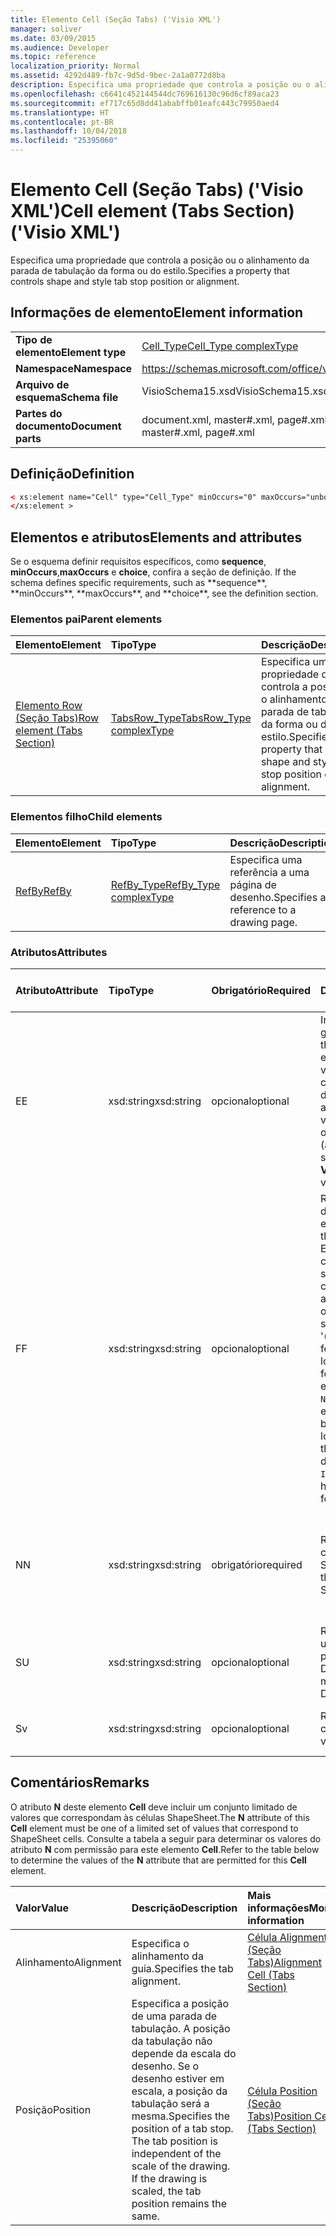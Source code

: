 ```yaml
---
title: Elemento Cell (Seção Tabs) ('Visio XML')
manager: soliver
ms.date: 03/09/2015
ms.audience: Developer
ms.topic: reference
localization_priority: Normal
ms.assetid: 4292d489-fb7c-9d5d-9bec-2a1a0772d8ba
description: Especifica uma propriedade que controla a posição ou o alinhamento da parada de tabulação da forma ou do estilo.
ms.openlocfilehash: c6641c452144544dc769616130c96d6cf89aca23
ms.sourcegitcommit: ef717c65d8dd41ababffb01eafc443c79950aed4
ms.translationtype: HT
ms.contentlocale: pt-BR
ms.lasthandoff: 10/04/2018
ms.locfileid: "25395060"
---
```

# <a name="cell-element-tabs-section-visio-xml"></a><span data-ttu-id="ad946-103">Elemento Cell (Seção Tabs) ('Visio XML')</span><span class="sxs-lookup"><span data-stu-id="ad946-103">Cell element (Tabs Section) ('Visio XML')</span></span>

<span data-ttu-id="ad946-104">Especifica uma propriedade que controla a posição ou o alinhamento da parada de tabulação da forma ou do estilo.</span><span class="sxs-lookup"><span data-stu-id="ad946-104">Specifies a property that controls shape and style tab stop position or alignment.</span></span> 
  
## <a name="element-information"></a><span data-ttu-id="ad946-105">Informações de elemento</span><span class="sxs-lookup"><span data-stu-id="ad946-105">Element information</span></span>

|||
|:-----|:-----|
|<span data-ttu-id="ad946-106">**Tipo de elemento**</span><span class="sxs-lookup"><span data-stu-id="ad946-106">**Element type**</span></span> <br/> |[<span data-ttu-id="ad946-107">Cell_Type</span><span class="sxs-lookup"><span data-stu-id="ad946-107">Cell_Type complexType</span></span>](cell_type-complextypevisio-xml.md) <br/> |
|<span data-ttu-id="ad946-108">**Namespace**</span><span class="sxs-lookup"><span data-stu-id="ad946-108">**Namespace**</span></span> <br/> |https://schemas.microsoft.com/office/visio/2012/main  <br/> |
|<span data-ttu-id="ad946-109">**Arquivo de esquema**</span><span class="sxs-lookup"><span data-stu-id="ad946-109">**Schema file**</span></span> <br/> |<span data-ttu-id="ad946-110">VisioSchema15.xsd</span><span class="sxs-lookup"><span data-stu-id="ad946-110">VisioSchema15.xsd</span></span>  <br/> |
|<span data-ttu-id="ad946-111">**Partes do documento**</span><span class="sxs-lookup"><span data-stu-id="ad946-111">**Document parts**</span></span> <br/> |<span data-ttu-id="ad946-112">document.xml, master#.xml, page#.xml</span><span class="sxs-lookup"><span data-stu-id="ad946-112">document.xml, master#.xml, page#.xml</span></span>  <br/> |
   
## <a name="definition"></a><span data-ttu-id="ad946-113">Definição</span><span class="sxs-lookup"><span data-stu-id="ad946-113">Definition</span></span>

```XML
< xs:element name="Cell" type="Cell_Type" minOccurs="0" maxOccurs="unbounded" >
</xs:element >
```

## <a name="elements-and-attributes"></a><span data-ttu-id="ad946-114">Elementos e atributos</span><span class="sxs-lookup"><span data-stu-id="ad946-114">Elements and attributes</span></span>

<span data-ttu-id="ad946-115">Se o esquema definir requisitos específicos, como **sequence**, **minOccurs**,**maxOccurs** e **choice**, confira a seção de definição.</span><span class="sxs-lookup"><span data-stu-id="ad946-115">
    If the schema defines specific requirements, such as \*\*sequence\*\*, \*\*minOccurs**,
    \*\*maxOccurs\**, and
    \*\*choice\*\*, see the definition section.
</span></span> 
  
### <a name="parent-elements"></a><span data-ttu-id="ad946-116">Elementos pai</span><span class="sxs-lookup"><span data-stu-id="ad946-116">Parent elements</span></span>

|<span data-ttu-id="ad946-117">**Elemento**</span><span class="sxs-lookup"><span data-stu-id="ad946-117">**Element**</span></span>|<span data-ttu-id="ad946-118">**Tipo**</span><span class="sxs-lookup"><span data-stu-id="ad946-118">**Type**</span></span>|<span data-ttu-id="ad946-119">**Descrição**</span><span class="sxs-lookup"><span data-stu-id="ad946-119">**Description**</span></span>|
|:-----|:-----|:-----|
|[<span data-ttu-id="ad946-120">Elemento Row (Seção Tabs)</span><span class="sxs-lookup"><span data-stu-id="ad946-120">Row element (Tabs Section)</span></span>](row-element-tabs-sectionvisio-xml.md) <br/> |[<span data-ttu-id="ad946-121">TabsRow_Type</span><span class="sxs-lookup"><span data-stu-id="ad946-121">TabsRow_Type complexType</span></span>](tabsrow_type-complextypevisio-xml.md) <br/> |<span data-ttu-id="ad946-122">Especifica uma propriedade que controla a posição ou o alinhamento da parada de tabulação da forma ou do estilo.</span><span class="sxs-lookup"><span data-stu-id="ad946-122">Specifies a property that controls shape and style tab stop position or alignment.</span></span>  <br/> |
   
### <a name="child-elements"></a><span data-ttu-id="ad946-123">Elementos filho</span><span class="sxs-lookup"><span data-stu-id="ad946-123">Child elements</span></span>

|<span data-ttu-id="ad946-124">**Elemento**</span><span class="sxs-lookup"><span data-stu-id="ad946-124">**Element**</span></span>|<span data-ttu-id="ad946-125">**Tipo**</span><span class="sxs-lookup"><span data-stu-id="ad946-125">**Type**</span></span>|<span data-ttu-id="ad946-126">**Descrição**</span><span class="sxs-lookup"><span data-stu-id="ad946-126">**Description**</span></span>|
|:-----|:-----|:-----|
|[<span data-ttu-id="ad946-127">RefBy</span><span class="sxs-lookup"><span data-stu-id="ad946-127">RefBy</span></span>](refby-element-cell_type-complextypevisio-xml.md) <br/> |[<span data-ttu-id="ad946-128">RefBy_Type</span><span class="sxs-lookup"><span data-stu-id="ad946-128">RefBy_Type complexType</span></span>](refby_type-complextypevisio-xml.md) <br/> |<span data-ttu-id="ad946-129">Especifica uma referência a uma página de desenho.</span><span class="sxs-lookup"><span data-stu-id="ad946-129">Specifies a reference to a drawing page.</span></span>  <br/> |
   
### <a name="attributes"></a><span data-ttu-id="ad946-130">Atributos</span><span class="sxs-lookup"><span data-stu-id="ad946-130">Attributes</span></span>

|<span data-ttu-id="ad946-131">**Atributo**</span><span class="sxs-lookup"><span data-stu-id="ad946-131">**Attribute**</span></span>|<span data-ttu-id="ad946-132">**Tipo**</span><span class="sxs-lookup"><span data-stu-id="ad946-132">**Type**</span></span>|<span data-ttu-id="ad946-133">**Obrigatório**</span><span class="sxs-lookup"><span data-stu-id="ad946-133">**Required**</span></span>|<span data-ttu-id="ad946-134">**Descrição**</span><span class="sxs-lookup"><span data-stu-id="ad946-134">**Description**</span></span>|<span data-ttu-id="ad946-135">**Valores possíveis**</span><span class="sxs-lookup"><span data-stu-id="ad946-135">**Possible values:**</span></span>|
|:-----|:-----|:-----|:-----|:-----|
|<span data-ttu-id="ad946-136">E</span><span class="sxs-lookup"><span data-stu-id="ad946-136">E</span></span>  <br/> |<span data-ttu-id="ad946-137">xsd:string</span><span class="sxs-lookup"><span data-stu-id="ad946-137">xsd:string</span></span>  <br/> |<span data-ttu-id="ad946-138">opcional</span><span class="sxs-lookup"><span data-stu-id="ad946-138">optional</span></span>  <br/> |<span data-ttu-id="ad946-139">Indica que a fórmula gera um erro.</span><span class="sxs-lookup"><span data-stu-id="ad946-139">Indicates that the formula evaluates to an error.</span></span> <span data-ttu-id="ad946-140">O valor de **E** é atual (uma cadeia de mensagem de erro); o valor do atributo **V** é o último valor válido.</span><span class="sxs-lookup"><span data-stu-id="ad946-140">The value of **E** is the current value (an error message string); the value of the **V** attribute is the last valid value.</span></span>  <br/> |<span data-ttu-id="ad946-141">Uma cadeia de caracteres de mensagem de erro.</span><span class="sxs-lookup"><span data-stu-id="ad946-141">An error message string.</span></span>  <br/> |
|<span data-ttu-id="ad946-142">F</span><span class="sxs-lookup"><span data-stu-id="ad946-142">F</span></span>  <br/> |<span data-ttu-id="ad946-143">xsd:string</span><span class="sxs-lookup"><span data-stu-id="ad946-143">xsd:string</span></span>  <br/> |<span data-ttu-id="ad946-144">opcional</span><span class="sxs-lookup"><span data-stu-id="ad946-144">optional</span></span>  <br/> | <span data-ttu-id="ad946-145">Representa a fórmula do elemento.</span><span class="sxs-lookup"><span data-stu-id="ad946-145">Represents the element's formula.</span></span> <span data-ttu-id="ad946-146">Esse atributo pode conter uma das seguintes cadeias de caracteres:</span><span class="sxs-lookup"><span data-stu-id="ad946-146">This attribute can contain one of the following strings:</span></span>  <br/>  <span data-ttu-id="ad946-147">'(alguma fórmula)' se a fórmula existir localmente</span><span class="sxs-lookup"><span data-stu-id="ad946-147">'(some formula)' if the formula exists locally</span></span>  <br/>  <span data-ttu-id="ad946-148">`No Formula` se a fórmula estiver excluída ou bloqueada localmente</span><span class="sxs-lookup"><span data-stu-id="ad946-148">`No Formula` if the formula is locally deleted or blocked</span></span>  <br/>  <span data-ttu-id="ad946-149">`Inh` se a fórmula for herdada.</span><span class="sxs-lookup"><span data-stu-id="ad946-149">`Inh` if the formula is inherited.</span></span>  <br/> |<span data-ttu-id="ad946-150">Uma fórmula.</span><span class="sxs-lookup"><span data-stu-id="ad946-150">A formula</span></span>  <br/> |
|<span data-ttu-id="ad946-151">N</span><span class="sxs-lookup"><span data-stu-id="ad946-151">N</span></span>  <br/> |<span data-ttu-id="ad946-152">xsd:string</span><span class="sxs-lookup"><span data-stu-id="ad946-152">xsd:string</span></span>  <br/> |<span data-ttu-id="ad946-153">obrigatório</span><span class="sxs-lookup"><span data-stu-id="ad946-153">required</span></span>  <br/> |<span data-ttu-id="ad946-154">Representa o nome da célula ShapeSheet.</span><span class="sxs-lookup"><span data-stu-id="ad946-154">Represents the name of the ShapeSheet cell.</span></span>  <br/> |<span data-ttu-id="ad946-155">O nome da célula ShapeSheet.</span><span class="sxs-lookup"><span data-stu-id="ad946-155">The name of a ShapeSheet cell.</span></span>  <br/> <span data-ttu-id="ad946-156">Confira a seção Comentários abaixo.</span><span class="sxs-lookup"><span data-stu-id="ad946-156">See the Remarks section below.</span></span>  <br/> |
|<span data-ttu-id="ad946-157">S</span><span class="sxs-lookup"><span data-stu-id="ad946-157">U</span></span>  <br/> |<span data-ttu-id="ad946-158">xsd:string</span><span class="sxs-lookup"><span data-stu-id="ad946-158">xsd:string</span></span>  <br/> |<span data-ttu-id="ad946-159">opcional</span><span class="sxs-lookup"><span data-stu-id="ad946-159">optional</span></span>  <br/> |<span data-ttu-id="ad946-160">Representa uma unidade de medida. O padrão é DL.</span><span class="sxs-lookup"><span data-stu-id="ad946-160">Represents a unit of measure The default is DL.</span></span>  <br/> |<span data-ttu-id="ad946-161">As unidades da célula.</span><span class="sxs-lookup"><span data-stu-id="ad946-161">The units of the cell.</span></span>  <br/> |
|<span data-ttu-id="ad946-162">S</span><span class="sxs-lookup"><span data-stu-id="ad946-162">v</span></span>  <br/> |<span data-ttu-id="ad946-163">xsd:string</span><span class="sxs-lookup"><span data-stu-id="ad946-163">xsd:string</span></span>  <br/> |<span data-ttu-id="ad946-164">opcional</span><span class="sxs-lookup"><span data-stu-id="ad946-164">optional</span></span>  <br/> |<span data-ttu-id="ad946-165">Representa o valor da célula.</span><span class="sxs-lookup"><span data-stu-id="ad946-165">Represents the value of the cell.</span></span>  <br/> |<span data-ttu-id="ad946-166">O valor da célula ShapeSheet.</span><span class="sxs-lookup"><span data-stu-id="ad946-166">The value of the ShapeSheet cell.</span></span>  <br/> |
   
## <a name="remarks"></a><span data-ttu-id="ad946-167">Comentários</span><span class="sxs-lookup"><span data-stu-id="ad946-167">Remarks</span></span>

<span data-ttu-id="ad946-168">O atributo **N** deste elemento **Cell** deve incluir um conjunto limitado de valores que correspondam às células ShapeSheet.</span><span class="sxs-lookup"><span data-stu-id="ad946-168">The **N** attribute of this **Cell** element must be one of a limited set of values that correspond to ShapeSheet cells.</span></span> <span data-ttu-id="ad946-169">Consulte a tabela a seguir para determinar os valores do atributo **N** com permissão para este elemento **Cell**.</span><span class="sxs-lookup"><span data-stu-id="ad946-169">Refer to the table below to determine the values of the **N** attribute that are permitted for this **Cell** element.</span></span> 
  
|<span data-ttu-id="ad946-170">**Valor**</span><span class="sxs-lookup"><span data-stu-id="ad946-170">**Value**</span></span>|<span data-ttu-id="ad946-171">**Descrição**</span><span class="sxs-lookup"><span data-stu-id="ad946-171">**Description**</span></span>|<span data-ttu-id="ad946-172">**Mais informações**</span><span class="sxs-lookup"><span data-stu-id="ad946-172">**More information**</span></span>|
|:-----|:-----|:-----|
|<span data-ttu-id="ad946-173">Alinhamento</span><span class="sxs-lookup"><span data-stu-id="ad946-173">Alignment</span></span>  <br/> |<span data-ttu-id="ad946-174">Especifica o alinhamento da guia.</span><span class="sxs-lookup"><span data-stu-id="ad946-174">Specifies the tab alignment.</span></span>  <br/> |[<span data-ttu-id="ad946-175">Célula Alignment (Seção Tabs)</span><span class="sxs-lookup"><span data-stu-id="ad946-175">Alignment Cell (Tabs Section)</span></span>](alignment-cell-tabs-section.md) <br/> |
|<span data-ttu-id="ad946-176">Posição</span><span class="sxs-lookup"><span data-stu-id="ad946-176">Position</span></span>  <br/> |<span data-ttu-id="ad946-p104">Especifica a posição de uma parada de tabulação. A posição da tabulação não depende da escala do desenho. Se o desenho estiver em escala, a posição da tabulação será a mesma.</span><span class="sxs-lookup"><span data-stu-id="ad946-p104">Specifies the position of a tab stop. The tab position is independent of the scale of the drawing. If the drawing is scaled, the tab position remains the same.</span></span>  <br/> |[<span data-ttu-id="ad946-180">Célula Position (Seção Tabs)</span><span class="sxs-lookup"><span data-stu-id="ad946-180">Position Cell (Tabs Section)</span></span>](position-cell-tabs-section.md) <br/> |
   

